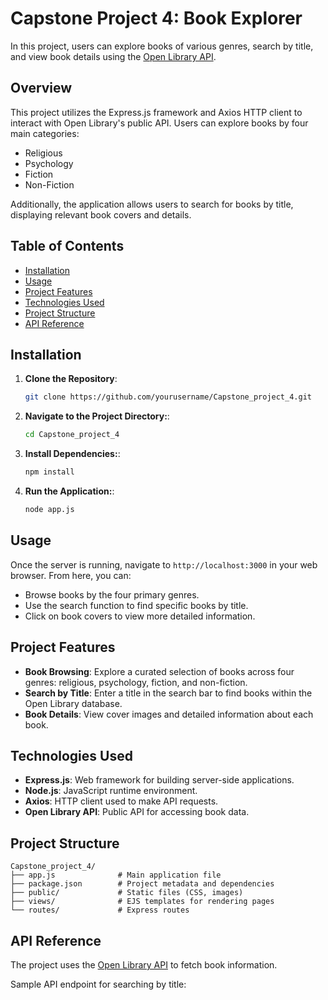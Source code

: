 # Capstone Project 4: Book Explorer

In this project, users can explore books of various genres, search by title, and view book details using the  [Open Library API](https://openlibrary.org/developers/api).

## Overview

This project utilizes the Express.js framework and Axios HTTP client to interact with Open Library's public API. Users can explore books by four main categories:

- Religious
- Psychology
- Fiction
- Non-Fiction

Additionally, the application allows users to search for books by title, displaying relevant book covers and details.

## Table of Contents

- [Installation](#installation)
- [Usage](#usage)
- [Project Features](#project-features)
- [Technologies Used](#technologies-used)
- [Project Structure](#project-structure)
- [API Reference](#api-reference)

## Installation

1. **Clone the Repository**:
   ```bash
   git clone https://github.com/yourusername/Capstone_project_4.git
2. **Navigate to the Project Directory:**:
   ```bash
   cd Capstone_project_4
3. **Install Dependencies:**:
   ```bash
   npm install
4. **Run the Application:**:
   ```bash
   node app.js
## Usage

Once the server is running, navigate to `http://localhost:3000` in your web browser. From here, you can:

- Browse books by the four primary genres.
- Use the search function to find specific books by title.
- Click on book covers to view more detailed information.

## Project Features

- **Book Browsing**: Explore a curated selection of books across four genres: religious, psychology, fiction, and non-fiction.
- **Search by Title**: Enter a title in the search bar to find books within the Open Library database.
- **Book Details**: View cover images and detailed information about each book.

## Technologies Used

- **Express.js**: Web framework for building server-side applications.
- **Node.js**: JavaScript runtime environment.
- **Axios**: HTTP client used to make API requests.
- **Open Library API**: Public API for accessing book data.
## Project Structure

```plaintext
Capstone_project_4/
├── app.js              # Main application file
├── package.json        # Project metadata and dependencies
├── public/             # Static files (CSS, images)
├── views/              # EJS templates for rendering pages
└── routes/             # Express routes
```
## API Reference

The project uses the [Open Library API](https://openlibrary.org/developers/api) to fetch book information.

Sample API endpoint for searching by title:

